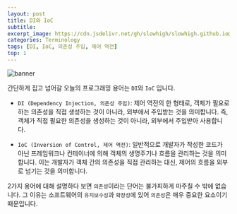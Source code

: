 ```yaml
---
layout: post
title: DI와 IoC
subtitle: 
excerpt_image: https://cdn.jsdelivr.net/gh/slowhigh/slowhigh.github.io@main/assets/images/di-ioc.jpg
categories: Terminology
tags: [DI, IoC, 의존성 주입, 제어 역전]
top: 1
---
```


![banner](https://cdn.jsdelivr.net/gh/slowhigh/slowhigh.github.io@main/assets/images/di-ioc.jpg)

간단하게 집고 넘어갈 오늘의 프로그래밍 용어는 `DI`와 `IoC` 입니다.

- `DI (Dependency Injection, 의존성 주입)`:  제어 역전의 한 형태로, 객체가 필요로 하는 의존성을 직접 생성하는 것이 아니라, 외부에서 주입받는 것을 의미합니다. 즉, 객체가 직접 필요한 의존성을 생성하는 것이 아니라, 외부에서 주입받아 사용합니다.

- `IoC (Inversion of Control, 제어 역전)`: 일반적으로 개발자가 작성한 코드가 아닌 프레임워크나 컨테이너에 의해 객체의 생명주기나 흐름을 관리하는 것을 의미합니다. 이는 개발자가 객체 간의 의존성을 직접 관리하는 대신, 제어의 흐름을 외부로 넘기는 것을 의미합니다.

2가지 용어에 대해 설명하다 보면 `의존성`이라는 단어는 불가피하게 마주칠 수 밖에 없습니다. 그 이유는 소프트웨어의 `유지보수성`과 `확장성`에 있어 `의존성`은 매우 중요한 요소이기 때문입니다.